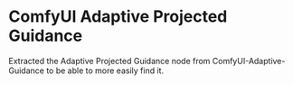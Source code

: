 # ComfyUI Adaptive Projected Guidance

Extracted the Adaptive Projected Guidance node from ComfyUI-Adaptive-Guidance to be able to more easily find it.
